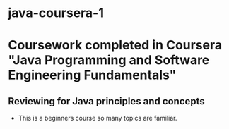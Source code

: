 # java-coursera-1
# Coursework completed in Coursera "Java Programming and Software Engineering Fundamentals"
## Reviewing for Java principles and concepts
- This is a beginners course so many topics are familiar. 
